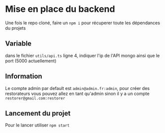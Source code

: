 # Mise en place du backend

Une fois le repo cloné, faire un `npm i` pour récuperer toute les dépendances du projets

## Variable

dans le fichier `utils/api.ts` ligne 4, indiquer l'ip de l'API mongo ainsi que le port (5000 actuellement)

##  Information

Le compte admin par default est `admin@admin.fr:admin`, pour créer des restorateurs vous pouvez allez en tant qu'admin sinon il y a un compte `restorer@gmail.com:restorer`

## Lancement du projet

Pour le lancer utiliser `npm start`
